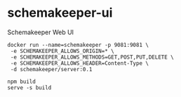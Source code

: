# schemakeeper-ui
 Schemakeeper Web UI

```
docker run --name=schemakeeper -p 9081:9081 \
 -e SCHEMAKEEPER_ALLOWS_ORIGIN=* \
 -e SCHEMAKEEPER_ALLOWS_METHODS=GET,POST,PUT,DELETE \
 -e SCHEMAKEEPER_ALLOWS_HEADER=Content-Type \
 -d schemakeeper/server:0.1
```


```
npm build
serve -s build
```